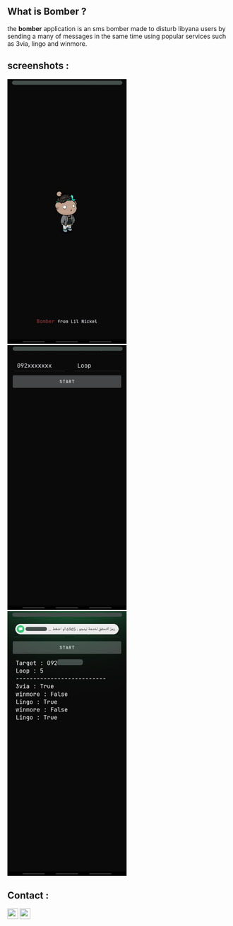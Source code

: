 ## What is Bomber ?
the **bomber** application is an sms bomber made to disturb libyana users by sending a many of messages in the same time using popular services such as 3via, lingo and winmore.

## screenshots :
<p align="left">
  <img src="assets/1.png" height="600"/>
  <img src="assets/2.png" height="600"/>
  <img src="assets/3.png" height="600"/>
</p>


## Contact :
<p align="left">
  <a href="https://vk.com/anasybal" alt="Vk account" title="Vk account"><img src="https://s3.amazonaws.com/freebiesupply/large/2x/vk-logo-transparent.png" width="24" height="24"></a>
  <a href="mailto:anasybal@mail.ru" alt="E-mail" title="E-mail"><img src="https://logos-download.com/wp-content/uploads/2016/02/mail-ru-logo-transparent.png" width="24" height="24"></a>
</p>

